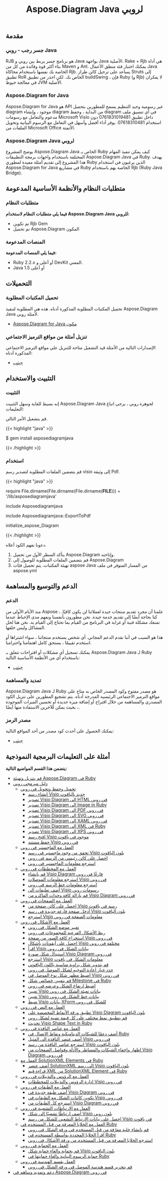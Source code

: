 ﻿---
title: Aspose.Diagram Java لروبي
type: docs
weight: 10
url: /ar/java/aspose-diagram-java-for-ruby/
---
## **مقدمة**
### **جسر رجب - روبي Java**
RJB هو برنامج جسر يربط بين روبي و Java بواجهة Java الأصلية. Rake + Rjb هي أداة بناء أكثر قوة وفائدة من كل من Maven و Ant. يمكنك اختبار فئة منطق الأعمال Java الخاصة بك نفسها باستخدام محاكاة Rjb. يساعد على ترحيل كائن طراز Struts إلى تطبيق RoR الخاص بك. لكن احذر من تطبيق buildSwing ، فإن Ruby (و Rjb) لا يفكران في معالجة خيوط JVM الأصلية.
### **Aspose.Diagram for Java**
Aspose.Diagram for Java هو API غير رسومية وجيد التنظيم يسمح للمطورين بتحميل diagram موجود ، وإنشاء diagram من البداية ، وحفظ diagram في أي تنسيق ملف مدعوم والتعامل مع رسومات Microsoft Visio داخل تطبيق 0761831019481 دون استخدام 07618310481. يوفر أداء أفضل وأسهل في التعامل مع الرسوم البيانية وتحويل الملفات من Microsoft Office الأتمتة.
### **Aspose.Diagram Java لروبي**
يوضح المشروع Aspose.Diagram Java الخاص بـ Ruby كيف يمكن تنفيذ المهام المختلفة باستخدام واجهات برمجة التطبيقات Aspose.Diagram Java في Ruby. يهدف هذا المشروع إلى تقديم أمثلة مفيدة لمطوري Ruby الذين يرغبون في استخدام Aspose.Diagram for Java في مشاريع Ruby الخاصة بهم باستخدام Rjb (Ruby Java Bridge).
## **متطلبات النظام والأنظمة الأساسية المدعومة**
### **متطلبات النظام**
**فيما يلي متطلبات النظام لاستخدام Aspose.Diagram Java للروبي:**

- تم تكوين Rjb Gem
- تم تحميل Aspose.Diagram المكون
### **المنصات المدعومة**
**فيما يلي المنصات المدعومة:**

- Ruby 2.2.x أو أعلى و DevKit المعني.
- Java 1.5 أو أعلى
## **التحميلات**
### **تحميل المكتبات المطلوبة**
تحميل المكتبات المطلوبة المذكورة أدناه. هذه هي المطلوبة لتنفيذ Aspose.Diagram Java لأمثلة روبي.

- [Aspose.Diagram for Java مكون](http://www.aspose.com/community/files/72/java-components/diagram-java/default.aspx)
### **تنزيل أمثلة من مواقع الترميز الاجتماعي**
الإصدارات التالية من الأمثلة قيد التشغيل متاحة للتنزيل على مواقع الترميز الاجتماعي المذكورة أدناه:

- [جيثب](https://github.com/asposediagram/Aspose.Diagram-for-Java/tree/master/Plugins/Aspose_Diagram_Java_for_Ruby)
## **التثبيت والاستخدام**
### **التثبيت**
إنه بسيط للغاية وسهل التثبيت Aspose.Diagram Java لجوهرة روبي ، يرجى اتباع التعليمات:

قم بتشغيل الأمر التالي.

{{< highlight "java" >}}

 $ gem install asposediagramjava

{{< /highlight >}}
### **استخدام**
قم بتضمين الملفات المطلوبة لتصدير رسم visio إلى وثيقة Pdf.

{{< highlight "java" >}}

 require File.dirname(File.dirname(File.dirname(__FILE__))) + '/lib/asposediagramjava'

include Asposediagramjava

include Asposediagramjava::ExportToPdf

initialize_aspose_Diagram

{{< /highlight >}}

دعونا نفهم الكود أعلاه.

1. يتأكد السطر الأول من تحميل Aspose.Diagram وإتاحته.
1. قم بتضمين الملفات المطلوبة للوصول إلى Aspose.Diagram
1. تهيئة المكتبات. يتم تحميل فئات aspose Java من المسار المتوفر في ملف aspose.yml
## **الدعم والتوسيع والمساهمة**
### **الدعم**
منذ الأيام الأولى من Aspose ، علمنا أن مجرد تقديم منتجات جيدة لعملائنا لن يكون كافيًا. كنا بحاجة أيضًا إلى تقديم خدمة جيدة. نحن مطورون بأنفسنا ونفهم مدى الإحباط عندما تمنعك مشكلة فنية أو غرابة في البرنامج من القيام بما تحتاج إلى القيام به. نحن هنا لحل المشاكل وليس خلقها.

هذا هو السبب في أننا نقدم الدعم المجاني. أي شخص يستخدم منتجاتنا ، سواء اشتراها أو استخدم تقييمًا ، يستحق كامل اهتمامنا واحترامنا.

يمكنك تسجيل أي مشكلات أو اقتراحات تتعلق بـ Aspose.Diagram Java لـ Ruby باستخدام أي من الأنظمة الأساسية التالية:

- [جيثب](https://github.com/asposediagram/Aspose.Diagram-for-Java/issues)
### **تمديد والمساهمة**
Aspose.Diagram Java لـ Ruby هو مصدر مفتوح وكود المصدر الخاص به متاح على مواقع الترميز الاجتماعي الرئيسية المدرجة أدناه. يتم تشجيع المطورين على تنزيل الكود المصدري والمساهمة من خلال اقتراح أو إضافة ميزة جديدة أو تحسين الميزات الموجودة ، بحيث يمكن للآخرين الاستفادة منها أيضًا.
### **مصدر الرمز**
يمكنك الحصول على أحدث كود مصدر من أحد المواقع التالية:

- [جيثب](https://github.com/asposediagram/Aspose.Diagram-for-Java/tree/master/Plugins/Aspose_Diagram_Java_for_Ruby)
## **أمثلة على التعليمات البرمجية النموذجية**
**يتضمن هذا القسم المواضيع التالية:**

- [قم بتنزيل وتهيئة Aspose.Diagram في Ruby](/diagram/ar/java/download-and-configure-aspose-diagram-in-ruby/)
- [دليل مبرمجي روبي](/diagram/ar/java/ruby-programmers-guide/)
  - [تحميل وحفظ وتحويل في روبي](https://docs.aspose.com/diagram/java/loading-saving-and-converting-in-ruby/)
    - [إنشاء رسم Visio جديد بالياقوت](/diagram/ar/java/creating-a-new-visio-drawing-in-ruby/)
    - [تصدير Visio Diagram إلى HTML في روبي](/diagram/ar/java/export-visio-diagram-to-html-in-ruby/)
    - [تصدير Visio Diagram إلى Image in Ruby](/diagram/ar/java/export-visio-diagram-to-image-in-ruby/)
    - [تصدير Visio Diagram إلى PDF في روبي](/diagram/ar/java/export-visio-diagram-to-pdf-in-ruby/)
    - [تصدير Visio Diagram إلى SVG في روبي](/diagram/ar/java/export-visio-diagram-to-svg-in-ruby/)
    - [تصدير Visio Diagram إلى XAML في روبي](/diagram/ar/java/export-visio-diagram-to-xaml-in-ruby/)
    - [تصدير Visio Diagram إلى XML في Ruby](/diagram/ar/java/export-visio-diagram-to-xml-in-ruby/)
    - [تصدير Visio Diagram إلى XPS في روبي](/diagram/ar/java/export-visio-diagram-to-xps-in-ruby/)
    - [افتح رسم Visio موجود في ياقوت](/diagram/ar/java/open-an-existing-visio-drawing-in-ruby/)
    - [حفظ مستند Visio في روبي](/diagram/ar/java/saving-visio-document-in-ruby/)
  - [العمل مع الماجستير في روبي](/diagram/ar/java/working-with-masters-in-ruby/)
    - [تحقق من وجود ماجستير في رسم Visio بلون الياقوت](/diagram/ar/java/check-presence-of-a-master-in-the-visio-drawing-in-ruby/)
    - [احصل على كائن رئيسي من الرسم في روبي](/diagram/ar/java/get-master-object-from-drawing-in-ruby/)
    - [استرجع معلومات الماجستير في روبي](/diagram/ar/java/retrieve-the-masters-information-in-ruby/)
  - [العمل مع المخططات في روبي](/diagram/ar/java/working-with-diagrams-in-ruby/)
    - [قم بإنشاء Visio Diagram فارغًا في روبي](/diagram/ar/java/create-an-empty-visio-diagram-in-ruby/)
    - [استرجع معلومات الموصلات Visio في روبي](/diagram/ar/java/retrieve-visio-connectors-information-in-ruby/)
    - [استرجع معلومات خط الرسم في روبي](/diagram/ar/java/retrieve-drawing-font-information-in-ruby/)
    - [أضف تعليقات إلى Visio رسومات روبي](/diagram/ar/java/add-comments-to-visio-drawings-in-ruby/)
    - [قم بإزالة كافة وحدات الماكرو من Visio Diagram في روبي](/diagram/ar/java/remove-all-macros-from-the-visio-diagram-in-ruby/)
  - [العمل مع الصفحات في روبي](/diagram/ar/java/working-with-pages-in-ruby/)
    - [احصل على كائن صفحة من Visio رسم في ياقوت](/diagram/ar/java/get-a-page-object-from-visio-drawing-in-ruby/)
    - [أدخل صفحة فارغة جديدة في رسم Visio بلون الياقوت](/diagram/ar/java/insert-a-new-blank-page-into-a-visio-drawing-in-ruby/)
    - [استرجع Visio معلومات الصفحة في روبي](/diagram/ar/java/retrieve-visio-page-information-in-ruby/)
  - [العمل مع الأشكال في روبي](/diagram/ar/java/working-with-shapes-in-ruby/)
    - [تغيير موضع الشكل في روبي](/diagram/ar/java/change-the-position-of-a-shape-in-ruby/)
    - [ربط الأشكال الفرعية للمجموعات في روبي](/diagram/ar/java/connect-sub-shapes-of-the-groups-in-ruby/)
    - [استخراج كافة الصور من صفحة Visio في روبي](/diagram/ar/java/extract-all-images-from-a-visio-page-in-ruby/)
    - [احصل على أيقونات بأشكال Visio مختلفة في روبي](/diagram/ar/java/get-icons-of-various-visio-shapes-in-ruby/)
    - [اقرأ Visio بيانات الشكل في روبي](/diagram/ar/java/read-visio-shape-data-in-ruby/)
    - [استبدال شكل صورة Visio Diagram في روبي](/diagram/ar/java/replace-a-picture-shape-of-the-visio-diagram-in-ruby/)
    - [استرجع Visio معلومات الشكل في ياقوت](/diagram/ar/java/retrieve-visio-shape-information-in-ruby/)
    - [قم بتدوير شكل بزاوية مناسبة باللون الياقوتي](/diagram/ar/java/rotate-a-shape-with-suitable-angle-in-ruby/)
    - [حدد خيار إعادة التوجيه لشكل الموصل في روبي](/diagram/ar/java/select-reroute-option-of-the-connector-shape-in-ruby/)
    - [اضبط مظهر شكل نوع الموصل في Visio في روبي](/diagram/ar/java/set-appearance-of-the-connector-type-shape-in-visio-in-ruby/)
    - [قم بتعيين خصائص شكل Milestone في Ruby](/diagram/ar/java/set-milestone-shape-properties-in-ruby/)
    - [اضبط ارتفاع الشكل وعرضه في روبي](/diagram/ar/java/set-the-height-and-width-of-a-shape-in-ruby/)
    - [تعيين Visio بيانات تعبئة الشكل في روبي](https://docs.aspose.com/diagram/java/set-visio-shape-s-fill-data-in-ruby/)
    - [تعيين Visio بيانات خط الشكل في روبي](https://docs.aspose.com/diagram/java/set-visio-shape-s-line-data-in-ruby/)
    - [ضبط Visio بيانات XForm للشكل في روبي](https://docs.aspose.com/diagram/java/set-visio-shape-s-xform-data-in-ruby/)
  - [العمل مع النص في روبي](/diagram/ar/java/working-with-text-in-ruby/)
    - [تطبيق ورقة الأنماط المخصصة على Visio Diagram بلون الياقوت](/diagram/ar/java/apply-custom-style-sheet-to-a-visio-diagram-in-ruby/)
    - [قم بتطبيق نمط مختلف على كل قيمة نصية لشكل روبي](/diagram/ar/java/apply-different-style-on-the-each-text-value-of-a-shape-in-ruby/)
    - [تحديث Visio Shape Text in Ruby](/diagram/ar/java/update-visio-shape-text-in-ruby/)
  - [العمل مع عناصر النافذة في روبي](/diagram/ar/java/working-with-window-elements-in-ruby/)
    - [أضف دعمًا للشبكات الديناميكية ونقاط الاتصال في Ruby](/diagram/ar/java/add-support-of-dynamic-grids-and-connection-points-in-ruby/)
    - [أضف عنصر النافذة إلى المثيل Visio في روبي](/diagram/ar/java/add-window-element-to-the-visio-instance-in-ruby/)
    - [استرجع عناصر النافذة من رسم Visio بلون الياقوت](/diagram/ar/java/retrieve-window-elements-from-the-visio-drawing-in-ruby/)
    - [إظهار وإخفاء الشبكات والمساطر والأدلة وفواصل الصفحات من Visio Diagram في روبي](https://docs.aspose.com/diagram/java/show-and-hide-grids-2c-rulers-2c-guides-and-page-breaks-of-the-visio-diagram-in-ruby/)
  - [العمل مع SolutionXML Elements في Ruby](/diagram/ar/java/working-with-solutionxml-elements-in-ruby/)
    - [أضف عنصر SolutionXML إلى رسم Visio بلون الياقوت](/diagram/ar/java/add-solutionxml-element-to-the-visio-drawing-in-ruby/)
    - [قراءة قيم XML من SolutionXML Element في Ruby](/diagram/ar/java/reading-xml-values-from-the-solutionxml-element-in-ruby/)
  - [العمل مع الرؤوس والتذييلات في روبي](/diagram/ar/java/working-with-headers-and-footers-in-ruby/)
    - [إدارة الرؤوس والتذييلات للمخططات Visio في روبي](/diagram/ar/java/manage-headers-and-footers-of-the-visio-diagrams-in-ruby/)
  - [العمل مع الطبقات في روبي](/diagram/ar/java/working-with-layers-in-ruby/)
    - [أضف طبقة جديدة في Visio Diagram في روبي](/diagram/ar/java/add-a-new-layer-in-the-visio-diagram-in-ruby/)
    - [تكوين كائنات الشكل مع الطبقات في Visio في روبي](/diagram/ar/java/configure-shape-objects-with-layers-in-visio-in-ruby/)
    - [استرجع كل الطبقات من Visio Diagram في روبي](/diagram/ar/java/retrieve-all-layers-from-the-visio-diagram-in-ruby/)
  - [العمل مع الارتباطات التشعبية في روبي](/diagram/ar/java/working-with-hyperlinks-in-ruby/)
    - [أضف ارتباطًا تشعبيًا إلى شكل Visio بلون روبي](/diagram/ar/java/add-hyperlink-to-a-visio-shape-in-ruby/)
    - [احصل على بيانات الارتباط التشعبي للشكل من رسم Visio في ياقوت](/diagram/ar/java/get-shape-hyperlink-data-from-a-visio-drawing-in-ruby/)
  - [العمل مع الخلايا المعرفة من قبل المستخدم في Ruby](/diagram/ar/java/working-with-user-defined-cells-in-ruby/)
    - [قم بإنشاء خلية معرّفة من قبل المستخدم في ورقة الشكل في روبي](/diagram/ar/java/create-user-defined-cell-in-the-shapesheet-in-ruby/)
    - [اقرأ الخلايا المحددة بواسطة المستخدم في Ruby](https://docs.aspose.com/diagram/java/read-shape-s-user-defined-cells-in-ruby/)
    - [استرجع الخلايا المعرفة من قبل المستخدم من ورقة الأشكال في روبي](/diagram/ar/java/retrieve-user-defined-cells-from-shapesheet-in-ruby/)
  - [العمل مع الحماية في روبي](/diagram/ar/java/working-with-protection-in-ruby/)
    - [قم بحماية وإلغاء حماية شكل Visio بلون الياقوت](/diagram/ar/java/protect-and-unprotect-a-visio-shape-in-ruby/)
    - [حماية الرسوم البيانية وإلغاء حمايتها في Ruby](/diagram/ar/java/protect-and-unprotect-diagrams-in-ruby/)
  - [العمل بقسم الهندسة في روبي](/diagram/ar/java/working-with-geometry-section-in-ruby/)
    - [قم بتحرير قسم هندسة الموصل في ورقة الشكل في روبي](/diagram/ar/java/edit-connector-geometry-section-in-the-shapesheet-in-ruby/)
- [دعم وتمديد وساهم في Aspose.Diagram في روبي](https://docs.aspose.com/diagram/java/support-extend-and-contribute-to-aspose-diagram-in-ruby/)
